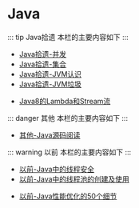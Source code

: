 # Java

::: tip Java拾遗
本栏的主要内容如下
:::

<!-- * [Java拾遗-基础](01-Java-Basics.html) -->
* [Java拾遗-并发](03-Java-Concurrent.html)
* [Java拾遗-集合](02-Java-Collection.html)
* [Java拾遗-JVM认识](04-Java-JVM-1.html)
* [Java拾遗-JVM垃圾](04-Java-JVM-2.html)
<!-- * [Java拾遗-JVM调优](04-Java-JVM-3.html) -->
<!-- * [Java拾遗-输入/输出(IO)](05-Java-IO.html) -->
* [Java8的Lambda和Stream流](06-Java-Lambda-Stream.html)

::: danger 其他
本栏的主要内容如下
:::

* [其他-Java源码阅读](10-Java-Source.html)

::: warning 以前
本栏的主要内容如下
:::

* [以前-Java中的线程安全](11-Thread-Safe.html)
* [以前-Java中的线程池的创建及使用](12-Thread-Pool.html)
<!-- * [以前-List集合去重方式及效率对比](13-List-De-Duplication.html) -->
* [以前-Java性能优化的50个细节](14-50-Details.html)